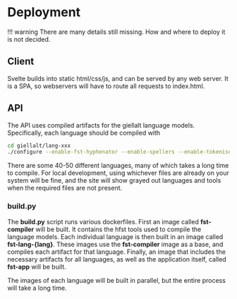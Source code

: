 # Deployment

!!! warning
    There are many details still missing. How and where to deploy it is not
    decided.


## Client

Svelte builds into static html/css/js, and can be served by any web server.
It is a SPA, so webservers will have to route all requests to index.html.


## API

The API uses compiled artifacts for the giellalt language models. Specifically,
each language should be compiled with

```bash
cd giellalt/lang-xxx
./configure --enable-fst-hyphenator --enable-spellers --enable-tokenisers --enable-phonetic --enable-tts
```

There are some 40-50 different languages, many of which takes a long time
to compile. For local development, using whichever files are already on
your system will be fine, and the site will show grayed out languages and tools
when the required files are not present.

### build.py

The __build.py__ script runs various dockerfiles. First an image called
__fst-compiler__ will be built. It contains the hfst tools used to compile the
language models. Each individual language is then built in an image called
__fst-lang-{lang}__. These images use the __fst-compiler__ image as a base,
and compiles each artifact for that language. Finally, an image that includes
the necessary artifacts for all languages, as well as the application itself,
called __fst-app__ will be built.

The images of each language will be built in parallel, but the entire process
will take a long time.


